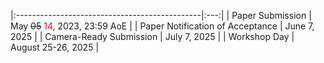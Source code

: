 


|:----------------------------------------------|:---:|
| Paper Submission                              | May ~~05~~ <span style="color:red">14</span>, 2023, 23:59 AoE	|
| Paper Notification of Acceptance              | June 7, 2025       	|
| Camera-Ready Submission                       | July 7, 2025		|
| Workshop Day                                  | August 25-26, 2025    	|

